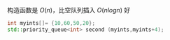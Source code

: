 构造函数是 $O(n)$，比空队列插入 $O(nlogn)$ 好
```cpp
int myints[]= {10,60,50,20};
std::priority_queue<int> second (myints,myints+4);
```